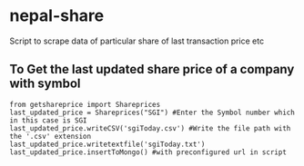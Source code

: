 # nepal-share
Script to scrape data of particular share of last transaction price etc

## To Get the last updated share price of a company with symbol
```
from getshareprice import Shareprices
last_updated_price = Shareprices("SGI") #Enter the Symbol number which in this case is SGI
last_updated_price.writeCSV('sgiToday.csv') #Write the file path with the '.csv' extension
last_updated_price.writetextfile('sgiToday.txt')
last_updated_price.insertToMongo() #with preconfigured url in script
```
